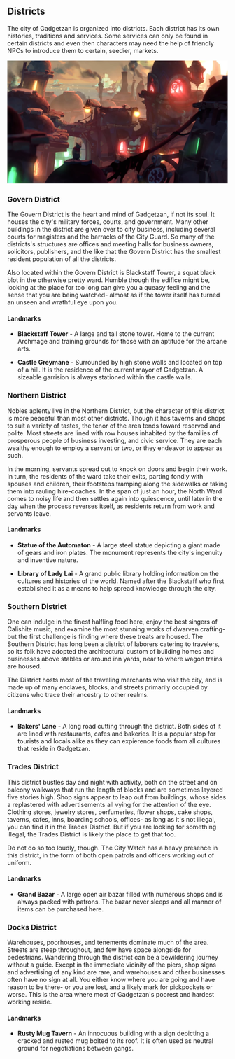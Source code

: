 ## Districts
The city of Gadgetzan is organized into districts. Each district has its own histories, traditions and services. Some services can only be found in certain districts and even then characters may need the help of friendly NPCs to introduce them to certain, seedier, markets.

![Rooftops](../references/images/rooftops.jpg)

### Govern District
The Govern District is the heart and mind of Gadgetzan, if not its soul. It houses the city's military forces, courts, and government. Many other buildings in the district are given over to city business, including several courts for magisters and the barracks of the City Guard. So many of the districts's structures are offices and meeting halls for business owners, solicitors, publishers, and the like that the Govern District has the smallest resident population of all the districts.

Also located within the Govern District is Blackstaff Tower, a squat black blot in the otherwise pretty ward. Humble though the edifice might be, looking at the place for too long can give you a queasy feeling and the sense that you are being watched- almost as if the tower itself has turned an unseen and wrathful eye upon you.

#### Landmarks
- **Blackstaff Tower** - A large and tall stone tower. Home to the current Archmage and training grounds for those with an aptitude for the arcane arts.

- **Castle Greymane** - Surrounded by high stone walls and located on top of a hill. It is the residence of the current mayor of Gadgetzan. A sizeable garrision is always stationed within the castle walls.

### Northern District
Nobles aplenty live in the Northern District, but the character of this district is more peaceful than most other districts. Though it has taverns and shops to suit a variety of tastes, the tenor of the area tends toward reserved and polite. Most streets are lined with row houses inhabited by the families of prosperous people of business investing, and civic service. They are each wealthy enough to employ a servant or two, or they endeavor to appear as such.

In the morning, servants spread out to knock on doors and begin their work. In turn, the residents of the ward take their exits, parting fondly with spouses and children, their footsteps tramping along the sidewalks or taking them into rauling hire-coaches. In the span of just an hour, the North Ward comes to noisy life and then settles again into quiescence, until later in the day when the process reverses itself, as residents return from work and servants leave.

#### Landmarks
- **Statue of the Automaton** - A large steel statue depicting a giant made of gears and iron plates. The monument represents the city's ingenuity and inventive nature.

- **Library of Lady Lai** - A grand public library holding information on the cultures and histories of the world. Named after the Blackstaff who first established it as a means to help spread knowledge through the city.

### Southern District
One can indulge in the finest halfling food here, enjoy the best singers of Calishite music, and examine the most stunning works of dwarven crafting- but the first challenge is finding where these treats are housed. The Southern District has long been a district of laborers catering to travelers, so its folk have adopted the architectural custom of building homes and businesses above stables or around inn yards, near to where wagon trains are housed.

The District hosts most of the traveling merchants who visit the city, and is made up of many enclaves, blocks, and streets primarily occupied by citizens who trace their ancestry to other realms.

#### Landmarks
- **Bakers' Lane** - A long road cutting through the district. Both sides of it are lined with restaurants, cafes and bakeries. It is a popular stop for tourists and locals alike as they can expierence foods from all cultures that reside in Gadgetzan.

### Trades District
This district bustles day and night with activity, both on the street and on balcony walkways that run the length of blocks and are sometimes layered five stories high. Shop signs appear to leap out from buildings, whose sides a replastered with advertisements all vying for the attention of the eye. Clothing stores, jewelry stores, perfumeries, flower shops, cake shops, taverns, cafes, inns, boarding schools, offices- as long as it's not illegal, you can find it in the Trades District. But if you are looking for something illegal, the Trades District is likely the place to get that too.

Do not do so too loudly, though. The City Watch has a heavy presence in this district, in the form of both open patrols and officers working out of uniform.

#### Landmarks
- **Grand Bazar** - A large open air bazar filled with numerous shops and is always packed with patrons. The bazar never sleeps and all manner of items can be purchased here.

### Docks District
Warehouses, poorhouses, and tenements dominate much of the area. Streets are steep throughout, and few have space alongside for pedestrians. Wandering through the district can be a bewildering journey without a guide. Except in the immediate vicinity of the piers, shop signs and advertising of any kind are rare, and warehouses and other businesses often have no sign at all. You either know where you are going and have reason to be there- or you are lost, and a likely mark for pickpockets or worse. This is the area where most of Gadgetzan's poorest and hardest working reside.

#### Landmarks
- **Rusty Mug Tavern** - An innocuous building with a sign depicting a cracked and rusted mug bolted to its roof. It is often used as neutral ground for negotiations between gangs.